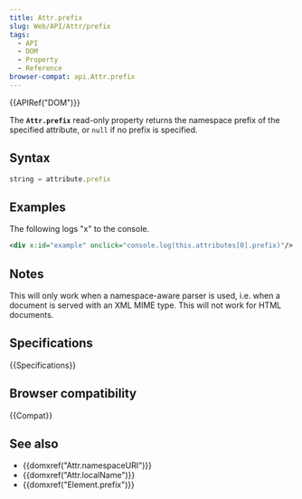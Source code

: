 ```yaml
---
title: Attr.prefix
slug: Web/API/Attr/prefix
tags:
  - API
  - DOM
  - Property
  - Reference
browser-compat: api.Attr.prefix
---
```

{{APIRef("DOM")}}

The **`Attr.prefix`** read-only property returns the namespace
prefix of the specified attribute, or `null` if no prefix is specified.

## Syntax

```js
string = attribute.prefix
```

## Examples

The following logs "x" to the console.

```xml
<div x:id="example" onclick="console.log(this.attributes[0].prefix)"/>
```

## Notes

This will only work when a namespace-aware parser is used, i.e. when a document is
served with an XML MIME type. This will not work for HTML documents.

## Specifications

{{Specifications}}

## Browser compatibility

{{Compat}}

## See also

- {{domxref("Attr.namespaceURI")}}
- {{domxref("Attr.localName")}}
- {{domxref("Element.prefix")}}
